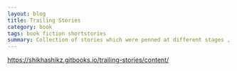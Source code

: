 ```yaml
---
layout: blog
title: Trailing Stories
category: book
tags: book fiction shortstories
summary: Collection of stories which were penned at different stages , during varied moods.
---
```

https://shikhashikz.gitbooks.io/trailing-stories/content/
